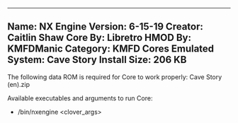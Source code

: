 -----------------------
Name: NX Engine
Version: 6-15-19
Creator: Caitlin Shaw
Core By: Libretro
HMOD By: KMFDManic
Category: KMFD Cores
Emulated System: Cave Story
Install Size: 206 KB
-----------------------
The following data ROM is required for Core to work properly:
Cave Story (en).zip

Available executables and arguments to run Core:
- /bin/nxengine <rom> <clover_args>
